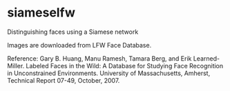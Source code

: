 # siameselfw
Distinguishing faces using a Siamese network

Images are downloaded from LFW Face Database.

Reference:
Gary B. Huang, Manu Ramesh, Tamara Berg, and Erik Learned-Miller. 
Labeled Faces in the Wild: A Database for Studying Face Recognition in Unconstrained Environments.
University of Massachusetts, Amherst, Technical Report 07-49, October, 2007.
